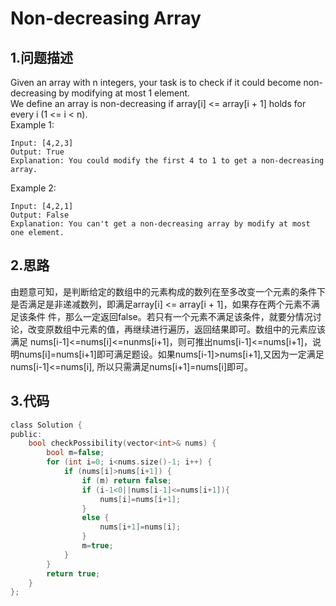 Non-decreasing Array
===

1.问题描述
---

Given an array with n integers, your task is to check if it could become non-decreasing by modifying at most 1 element. <br>
We define an array is non-decreasing if array[i] <= array[i + 1] holds for every i (1 <= i < n). <br>
Example 1:

```
Input: [4,2,3]
Output: True
Explanation: You could modify the first 4 to 1 to get a non-decreasing array.
```

Example 2:

```
Input: [4,2,1]
Output: False
Explanation: You can't get a non-decreasing array by modify at most one element.
```

2.思路
---

由题意可知，是判断给定的数组中的元素构成的数列在至多改变一个元素的条件下是否满足是非递减数列，即满足array[i] <= array[i + 1]，如果存在两个元素不满足该条件
件，那么一定返回false。若只有一个元素不满足该条件，就要分情况讨论，改变原数组中元素的值，再继续进行遍历，返回结果即可。数组中的元素应该满足
nums[i-1]<=nums[i]<=nunms[i+1]，则可推出nums[i-1]<=nums[i+1]，说明nums[i]=nums[i+1]即可满足题设。如果nums[i-1]>nums[i+1],又因为一定满足nums[i-1]<=nums[i],
所以只需满足nums[i+1]=nums[i]即可。

3.代码
---

```c
class Solution {
public:
    bool checkPossibility(vector<int>& nums) {
        bool m=false;
        for (int i=0; i<nums.size()-1; i++) {
            if (nums[i]>nums[i+1]) {
                if (m) return false;
                if (i-1<0||nums[i-1]<=nums[i+1]){
                    nums[i]=nums[i+1];
                }
                else {
                    nums[i+1]=nums[i];
                }
                m=true;
            }
        }
        return true;
    }
};
```
